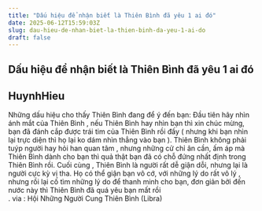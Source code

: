 ```yaml
---
title: "Dấu hiệu để nhận biết là Thiên Bình đã yêu 1 ai đó"
date: 2025-06-12T15:59:03Z
slug: dau-hieu-de-nhan-biet-la-thien-binh-da-yeu-1-ai-do
draft: false
---
```


## Dấu hiệu để nhận biết là Thiên Bình đã yêu 1 ai đó

## HuynhHieu

Những dấu hiệu cho thấy Thiên Bình đang để ý đến bạn: Đầu tiên hãy nhìn ánh mắt của Thiên Bình , nếu Thiên Bình hay nhìn bạn thì xin chúc mừng, bạn đã đánh cắp được trái tim của Thiên Bình rồi đấy ( nhưng khi bạn nhìn lại trực diện thì họ lại ko dám nhìn thẳng vào bạn  ). Thiên Bình không phải tuýp người hay hỏi han quan tâm , nhưng những cử chỉ ân cần, ấm áp mà Thiên Bình dành cho bạn thì quả thật bạn đã có chỗ đứng nhất định trong Thiên Bình rồi. Cuối cùng , Thiên Bình là người rất dễ giận dỗi, nhưng lại là người cực kỳ vị tha. Họ có thể giận bạn vô cớ, với những lý do rất vô lý , nhưng rồi lại cố tìm những lý do để thanh minh cho bạn, đơn giản bởi đến nước này thì Thiên Bình đã quá yêu bạn mất rồi  
.
via : 
Hội Những Người Cung Thiên Bình (Libra)